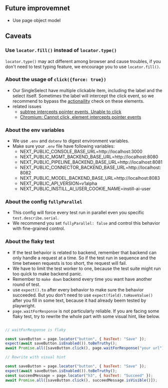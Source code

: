 
## Future improvemnet

- Use page object model

## Caveats

### Use `locator.fill()` instead of `locator.type()`

`locator.type()` may act different among browser and cause troubles, if you don't need to test typing feature, we encourage you to use `locator.fill()`.

### About the usage of `click({force: true})`

- Our SingleSelect have multiple clickable item, including the label and the select itself. Sometimes the label will intercept
  the click event, so we recommend to bypass the [actionaility](https://playwright.dev/docs/actionability) check on these elements.
- related issues
  - [subtree intercepts pointer events, Unable to click](https://github.com/microsoft/playwright/issues/13576)
  - [Chromium: Cannot click, element intercepts pointer events](https://github.com/microsoft/playwright/issues/12821)

### About the env variables

- We use `.env` and `dotenv` to digest environment variables.
- Make sure your `.env` file have following variables:
  - NEXT_PUBLIC_CONSOLE_BASE_URL=http://localhost:3000
  - NEXT_PUBLIC_MGMT_BACKEND_BASE_URL=http://localhost:8080
  - NEXT_PUBLIC_PIPELINE_BACKEND_BASE_URL=http://localhost:8081
  - NEXT_PUBLIC_CONNECTOR_BACKEND_BASE_URL=http://localhost:8082
  - NEXT_PUBLIC_MODEL_BACKEND_BASE_URL=http://localhost:8083
  - NEXT_PUBLIC_API_VERSION=v1alpha
  - NEXT_PUBLIC_INSTILL_AI_USER_COOKIE_NAME=instill-ai-user

### About the config `fullyParallel`

- This config will force every test run in parallel even you specific `test.describe.serial`.
- We recommend you set `fullyParallel: false` and control this behavior with fine-grained control.

### About the flaky test

- If the test behavior is related to backend, remember that backend can only handle a request at a time. So if the test run in sequence and the time between requests is too short, the request will fail.
- We have to limit the test worker to one, because the test suite might run too quick to make backend panic.
- Remember to `make down` backend every time you want have another round of test.
- use `expect().to` after every behavior to make sure the behavior succeeded. But you don't need to use `expect(field).toHaveValue()` after you fill in some text, because it had already beem tested by playwright.
- `page.waitForResponse` is not particularly reliable. If you are facing some flaky test, try to rewrite the whole part with some visual hint, like below.

```js

// waitForResponse is flaky

const saveButton = page.locator("button", { hasText: "Save" });
expect(await saveButton.isEnabled()).toBeTruthy();
await Promise.all([saveButton.click(), page.waitForResponse("your url"));

// Rewrite with visual hint

const saveButton = page.locator("button", { hasText: "Save" });
expect(await saveButton.isEnabled()).toBeTruthy();
const succeedMessage = page.locator("h3", { hasText: "Succeed" });
await Promise.all([saveButton.click(), succeedMessage.isVisible()]);
```